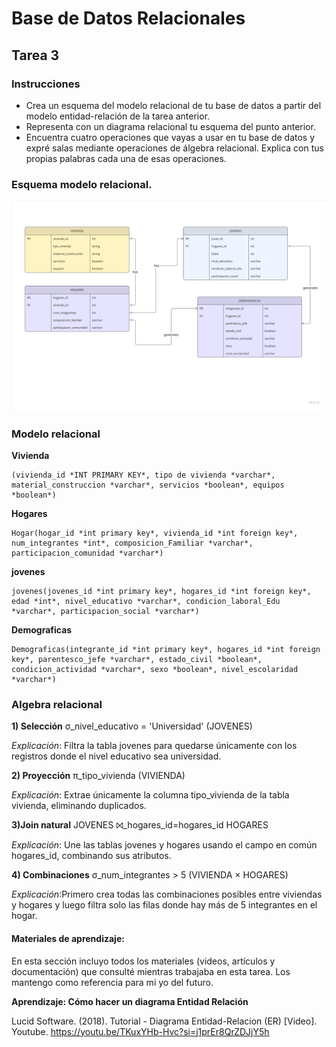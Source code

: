 # Base de Datos Relacionales
## Tarea 3
### Instrucciones
- Crea un esquema del modelo relacional de tu base de datos a partir del modelo entidad-relación de la tarea anterior.
- Representa con un diagrama relacional tu esquema del punto anterior.
- Encuentra cuatro operaciones que vayas a usar en tu base de datos y expré salas mediante operaciones de álgebra relacional. Explica con tus propias palabras cada una de esas operaciones.

### Esquema modelo relacional.
![alt text](image-1.png)

### Modelo relacional

**Vivienda** 
```postgresql
(vivienda_id *INT PRIMARY KEY*, tipo de vivienda *varchar*, material_construccion *varchar*, servicios *boolean*, equipos *boolean*)
```

**Hogares** 
```postgresql
Hogar(hogar_id *int primary key*, vivienda_id *int foreign key*, num_integrantes *int*, composicion_Familiar *varchar*, participacion_comunidad *varchar*)
```

**jovenes**
```postgresql
jovenes(jovenes_id *int primary key*, hogares_id *int foreign key*, edad *int*, nivel_educativo *varchar*, condicion_laboral_Edu *varchar*, participacion_social *varchar*)
```

**Demograficas**
```postgresql
Demograficas(integrante_id *int primary key*, hogares_id *int foreign key*, parentesco_jefe *varchar*, estado_civil *boolean*, condicion_actividad *varchar*, sexo *boolean*, nivel_escolaridad *varchar*)
```
### Algebra relacional

**1) Selección**
σ_nivel_educativo = 'Universidad' (JOVENES)

*Explicación*: Filtra la tabla jovenes para quedarse únicamente  con los registros donde el nivel educativo sea universidad.

**2) Proyección**
π_tipo_vivienda (VIVIENDA)

*Explicación*: Extrae únicamente la columna tipo_vivienda de la tabla vivienda, eliminando duplicados.

**3)Join natural**
JOVENES ⨝_hogares_id=hogares_id HOGARES

*Explicación*: Une las tablas jovenes y hogares usando el campo en común hogares_id, combinando sus atributos.

**4) Combinaciones**
σ_num_integrantes > 5 (VIVIENDA × HOGARES)

*Explicación*:Primero crea todas las combinaciones posibles entre viviendas y hogares y luego filtra solo las filas donde hay más de 5 integrantes en el hogar.


#### Materiales de aprendizaje: 
En esta sección incluyo todos los materiales (videos, artículos y documentación) que consulté mientras trabajaba en esta tarea. Los mantengo como referencia para mi yo del futuro. 

**Aprendizaje: Cómo hacer un diagrama Entidad Relación**

Lucid Software. (2018). Tutorial - Diagrama Entidad-Relacion (ER) [Video]. Youtube. https://youtu.be/TKuxYHb-Hvc?si=j1prEr8QrZDJjY5h